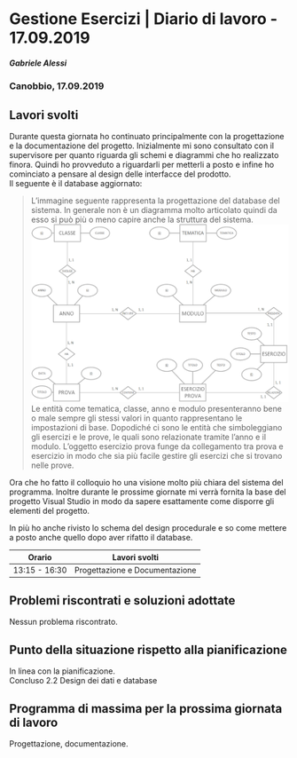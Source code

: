 # Gestione Esercizi | Diario di lavoro - 17.09.2019
##### Gabriele Alessi
### Canobbio, 17.09.2019

## Lavori svolti

Durante questa giornata ho continuato principalmente con la progettazione e la documentazione del progetto. Inizialmente mi sono consultato con il supervisore per quanto riguarda gli schemi e diagrammi che ho realizzato finora. Quindi ho provveduto a riguardarli per metterli a posto e infine ho cominciato a pensare al design delle interfacce del prodotto.  
Il seguente è il database aggiornato:

> L’immagine seguente rappresenta la progettazione del database del sistema. In generale non è un diagramma molto articolato quindi da esso si può più o meno capire anche la struttura del sistema. 
![Database](../Progettazione/Database.png)
> Le entità come tematica, classe, anno e modulo presenteranno bene o male sempre gli stessi valori in quanto rappresentano le impostazioni di base. Dopodiché ci sono le entità che simboleggiano gli esercizi e le prove, le quali sono relazionate tramite l’anno e il modulo. L’oggetto esercizio prova funge da collegamento tra prova e esercizio in modo che sia più facile gestire gli esercizi che si trovano nelle prove.

<div style="page-break-after: always;"></div>

Ora che ho fatto il colloquio ho una visione molto più chiara del sistema del programma. Inoltre durante le prossime giornate mi verrà fornita la base del progetto Visual Studio in modo da sapere esattamente come disporre gli elementi del progetto.

In più ho anche rivisto lo schema del design procedurale e so come mettere a posto anche quello dopo aver rifatto il database.

| Orario | Lavori svolti |
| - | - |
|13:15 - 16:30 | Progettazione e Documentazione |

##  Problemi riscontrati e soluzioni adottate

Nessun problema riscontrato.

##  Punto della situazione rispetto alla pianificazione

In linea con la pianificazione.  
Concluso 2.2 Design dei dati e database

## Programma di massima per la prossima giornata di lavoro

Progettazione, documentazione.